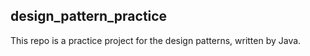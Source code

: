## design_pattern_practice
This repo is a practice project for the design patterns, written by Java.
